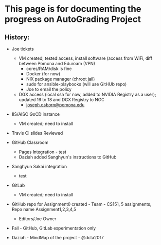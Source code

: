 # This page is for documenting the progress on AutoGrading Project

## History:

- Joe tickets
   - VM created, tested access, install software (access from WiFi, diff between Pomona and Eduroam (VPN)
      - cores/RAM/disk is fine
      - Docker (for now)
      - NIX package manager (chroot jail)
      - sudo for ansible-playbooks (will use GitHUb repo)
      - Joe to email the policy
   - DGX access (local ssh for now, added to NVIDIA Registry as a user); updated 16 to 18 and DGX Registry to NGC
      - joseph.osborn@pomona.edu
   
- IIS/AISO GoCD instance
   - VM created; need to install
   
- Travis CI slides
   Reviewed
   
- GitHub Classroom
   - Pages Integration - test
   - Daziah added Sanghyun's instructions to GitHub
   
- Sanghyun Sakai integration
   - test

- GitLab
   - VM created; need to install
   
 - GitHub repo for Assignment0 created - Team  - CS151, 5 assignments, Repo name Assignment1,2,3,4,5
   - Editors/Joe Owner
   
- Fall - GitHub, GitLab experimentation only 

- Daziah - MindMap of the project - @dcta2017




